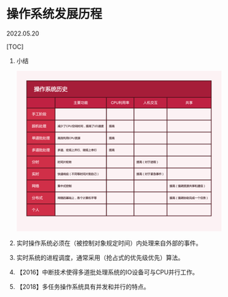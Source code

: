 # 操作系统发展历程
2022.05.20

[TOC]

1. 小结

   ![img](./resources/操作系统历史.png)

2. 实时操作系统必须在（被控制对象规定时间）内处理来自外部的事件。
3. 实时系统的进程调度，通常采用（抢占式的优先级优先）算法。
4. 【2016】中断技术使得多道批处理系统的IO设备可与CPU并行工作。
5. 【2018】多任务操作系统具有并发和并行的特点。

